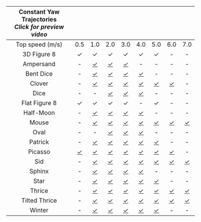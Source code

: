 | Constant Yaw Trajectories<br>*Click for preview video*                                        |||||||||
| :-----------: | :------: | :------: | :------: | :------: | :------: | :------: | :------: | :------: | 
| Top speed (m/s)  |   0.5    |   1.0    |   2.0    |   3.0    |   4.0    |   5.0    |   6.0    |   7.0    |
|  3D Figure 8  |    ✓     |     ✓    |    ✓     |    ✓     |    ✓     |    ✓     |    \-    |    \-    |
|   Ampersand   |    \-    | [✓][b10] | [✓][b20] | [✓][b30] |    \-    |    \-    |    \-    |    \-    |
|   Bent Dice   |    \-    | [✓][c10] | [✓][c20] | [✓][c30] | [✓][c40] |    \-    |    \-    |    \-    |
|    Clover     |    \-    | [✓][d10] | [✓][d20] | [✓][d30] | [✓][d40] | [✓][d50] | [✓][d60] |    \-    |
|     Dice      |    \-    |    \-    | [✓][e20] | [✓][e30] | [✓][e40] |    \-    |    \-    |    \-    |
| Flat Figure 8 |    ✓     |    ✓     |    ✓     |    ✓     |    \-    |    ✓     |    \-    |    \-    |
|   Half-Moon   |    \-    | [✓][g10] | [✓][g20] | [✓][g30] | [✓][g40] |    \-    |    \-    |    \-    |
|     Mouse     |    \-    | [✓][h10] | [✓][h20] | [✓][h30] | [✓][h40] | [✓][h50] | [✓][h60] | [✓][h70] |
|     Oval      |    \-    |    \-    | [✓][i20] | [✓][i30] | [✓][i40] |    \-    |    \-    |    \-    |
|    Patrick    |    \-    | [✓][j10] | [✓][j20] | [✓][j30] | [✓][j40] | [✓][j50] |    \-    |    \-    |
|    Picasso    | [✓][k05] | [✓][k10] | [✓][k20] | [✓][k30] | [✓][k40] | [✓][k50] | [✓][k60] |    \-    |
|      Sid      |    \-    | [✓][l10] | [✓][l20] | [✓][l30] | [✓][l40] | [✓][l50] | [✓][l60] | [✓][l70] |
|    Sphinx     |    \-    | [✓][m10] | [✓][m20] | [✓][m30] | [✓][m40] |    \-    |    \-    |    \-    |
|     Star      |    \-    | [✓][n10] | [✓][n20] | [✓][n30] | [✓][n40] | [✓][n50] |    \-    |    \-    |
|    Thrice     |    \-    | [✓][o10] | [✓][o20] | [✓][o30] | [✓][o40] | [✓][o50] | [✓][o60] | [✓][o70] |
| Tilted Thrice |    \-    | [✓][p10] | [✓][p20] | [✓][p30] | [✓][p40] | [✓][p50] | [✓][p60] | [✓][p70] |
|    Winter     |    \-    | [✓][q10] | [✓][q20] | [✓][q30] | [✓][q40] | [✓][q50] |    \-    |    \-    |

[b10]: http://blackbird-dataset.mit.edu/data/ampersand/yawConstant/maxSpeed1p0/videos/
[b20]: http://blackbird-dataset.mit.edu/data/ampersand/yawConstant/maxSpeed2p0/videos/
[b30]: http://blackbird-dataset.mit.edu/data/ampersand/yawConstant/maxSpeed3p0/videos/

[c10]: http://blackbird-dataset.mit.edu/data/bentDice/yawConstant/maxSpeed1p0/videos/
[c20]: http://blackbird-dataset.mit.edu/data/bentDice/yawConstant/maxSpeed2p0/videos/
[c30]: http://blackbird-dataset.mit.edu/data/bentDice/yawConstant/maxSpeed3p0/videos/
[c40]: http://blackbird-dataset.mit.edu/data/bentDice/yawConstant/maxSpeed4p0/videos/

[d10]: http://blackbird-dataset.mit.edu/data/clover/yawConstant/maxSpeed1p0/videos/
[d20]: http://blackbird-dataset.mit.edu/data/clover/yawConstant/maxSpeed2p0/videos/
[d30]: http://blackbird-dataset.mit.edu/data/clover/yawConstant/maxSpeed3p0/videos/
[d40]: http://blackbird-dataset.mit.edu/data/clover/yawConstant/maxSpeed4p0/videos/
[d50]: http://blackbird-dataset.mit.edu/data/clover/yawConstant/maxSpeed5p0/videos/
[d60]: http://blackbird-dataset.mit.edu/data/clover/yawConstant/maxSpeed6p0/videos/

[e10]: http://blackbird-dataset.mit.edu/data/dice/yawConstant/maxSpeed1p0/videos/
[e20]: http://blackbird-dataset.mit.edu/data/dice/yawConstant/maxSpeed2p0/videos/
[e30]: http://blackbird-dataset.mit.edu/data/dice/yawConstant/maxSpeed3p0/videos/
[e40]: http://blackbird-dataset.mit.edu/data/dice/yawConstant/maxSpeed4p0/videos/

[g10]: http://blackbird-dataset.mit.edu/data/halfMoon/yawConstant/maxSpeed1p0/videos/
[g20]: http://blackbird-dataset.mit.edu/data/halfMoon/yawConstant/maxSpeed2p0/videos/
[g30]: http://blackbird-dataset.mit.edu/data/halfMoon/yawConstant/maxSpeed3p0/videos/
[g40]: http://blackbird-dataset.mit.edu/data/halfMoon/yawConstant/maxSpeed4p0/videos/

[h10]: http://blackbird-dataset.mit.edu/data/mouse/yawConstant/maxSpeed1p0/videos/
[h20]: http://blackbird-dataset.mit.edu/data/mouse/yawConstant/maxSpeed2p0/videos/
[h30]: http://blackbird-dataset.mit.edu/data/mouse/yawConstant/maxSpeed3p0/videos/
[h40]: http://blackbird-dataset.mit.edu/data/mouse/yawConstant/maxSpeed4p0/videos/
[h50]: http://blackbird-dataset.mit.edu/data/mouse/yawConstant/maxSpeed5p0/videos/
[h60]: http://blackbird-dataset.mit.edu/data/mouse/yawConstant/maxSpeed6p0/videos/
[h70]: http://blackbird-dataset.mit.edu/data/mouse/yawConstant/maxSpeed7p0/videos/

[i20]: http://blackbird-dataset.mit.edu/data/oval/yawConstant/maxSpeed2p0/videos/
[i30]: http://blackbird-dataset.mit.edu/data/oval/yawConstant/maxSpeed3p0/videos/
[i40]: http://blackbird-dataset.mit.edu/data/oval/yawConstant/maxSpeed4p0/videos/

[j10]: http://blackbird-dataset.mit.edu/data/patrick/yawConstant/maxSpeed1p0/videos/
[j20]: http://blackbird-dataset.mit.edu/data/patrick/yawConstant/maxSpeed2p0/videos/
[j30]: http://blackbird-dataset.mit.edu/data/patrick/yawConstant/maxSpeed3p0/videos/
[j40]: http://blackbird-dataset.mit.edu/data/patrick/yawConstant/maxSpeed4p0/videos/
[j50]: http://blackbird-dataset.mit.edu/data/patrick/yawConstant/maxSpeed5p0/videos/

[k05]: http://blackbird-dataset.mit.edu/data/picasso/yawConstant/maxSpeed0p5/videos/
[k10]: http://blackbird-dataset.mit.edu/data/picasso/yawConstant/maxSpeed1p0/videos/
[k20]: http://blackbird-dataset.mit.edu/data/picasso/yawConstant/maxSpeed2p0/videos/
[k30]: http://blackbird-dataset.mit.edu/data/picasso/yawConstant/maxSpeed3p0/videos/
[k40]: http://blackbird-dataset.mit.edu/data/picasso/yawConstant/maxSpeed4p0/videos/
[k50]: http://blackbird-dataset.mit.edu/data/picasso/yawConstant/maxSpeed5p0/videos/
[k60]: http://blackbird-dataset.mit.edu/data/picasso/yawConstant/maxSpeed6p0/videos/

[l10]: http://blackbird-dataset.mit.edu/data/sid/yawConstant/maxSpeed1p0/videos/
[l20]: http://blackbird-dataset.mit.edu/data/sid/yawConstant/maxSpeed2p0/videos/
[l30]: http://blackbird-dataset.mit.edu/data/sid/yawConstant/maxSpeed3p0/videos/
[l40]: http://blackbird-dataset.mit.edu/data/sid/yawConstant/maxSpeed4p0/videos/
[l50]: http://blackbird-dataset.mit.edu/data/sid/yawConstant/maxSpeed5p0/videos/
[l60]: http://blackbird-dataset.mit.edu/data/sid/yawConstant/maxSpeed6p0/videos/
[l70]: http://blackbird-dataset.mit.edu/data/sid/yawConstant/maxSpeed7p0/videos/

[m10]: http://blackbird-dataset.mit.edu/data/sphinx/yawConstant/maxSpeed1p0/videos/
[m20]: http://blackbird-dataset.mit.edu/data/sphinx/yawConstant/maxSpeed2p0/videos/
[m30]: http://blackbird-dataset.mit.edu/data/sphinx/yawConstant/maxSpeed3p0/videos/
[m40]: http://blackbird-dataset.mit.edu/data/sphinx/yawConstant/maxSpeed4p0/videos/

[n10]: http://blackbird-dataset.mit.edu/data/star/yawConstant/maxSpeed1p0/videos/
[n20]: http://blackbird-dataset.mit.edu/data/star/yawConstant/maxSpeed2p0/videos/
[n30]: http://blackbird-dataset.mit.edu/data/star/yawConstant/maxSpeed3p0/videos/
[n40]: http://blackbird-dataset.mit.edu/data/star/yawConstant/maxSpeed4p0/videos/
[n50]: http://blackbird-dataset.mit.edu/data/star/yawConstant/maxSpeed5p0/videos/

[o10]: http://blackbird-dataset.mit.edu/data/thrice/yawConstant/maxSpeed1p0/videos/
[o20]: http://blackbird-dataset.mit.edu/data/thrice/yawConstant/maxSpeed2p0/videos/
[o30]: http://blackbird-dataset.mit.edu/data/thrice/yawConstant/maxSpeed3p0/videos/
[o40]: http://blackbird-dataset.mit.edu/data/thrice/yawConstant/maxSpeed4p0/videos/
[o50]: http://blackbird-dataset.mit.edu/data/thrice/yawConstant/maxSpeed5p0/videos/
[o60]: http://blackbird-dataset.mit.edu/data/thrice/yawConstant/maxSpeed6p0/videos/
[o70]: http://blackbird-dataset.mit.edu/data/thrice/yawConstant/maxSpeed7p0/videos/

[p10]: http://blackbird-dataset.mit.edu/data/tiltedThrice/yawConstant/maxSpeed1p0/videos/
[p20]: http://blackbird-dataset.mit.edu/data/tiltedThrice/yawConstant/maxSpeed2p0/videos/
[p30]: http://blackbird-dataset.mit.edu/data/tiltedThrice/yawConstant/maxSpeed3p0/videos/
[p40]: http://blackbird-dataset.mit.edu/data/tiltedThrice/yawConstant/maxSpeed4p0/videos/
[p50]: http://blackbird-dataset.mit.edu/data/tiltedThrice/yawConstant/maxSpeed5p0/videos/
[p60]: http://blackbird-dataset.mit.edu/data/tiltedThrice/yawConstant/maxSpeed6p0/videos/
[p70]: http://blackbird-dataset.mit.edu/data/tiltedThrice/yawConstant/maxSpeed7p0/videos/

[q10]: http://blackbird-dataset.mit.edu/data/winter/yawConstant/maxSpeed1p0/videos/
[q20]: http://blackbird-dataset.mit.edu/data/winter/yawConstant/maxSpeed2p0/videos/
[q30]: http://blackbird-dataset.mit.edu/data/winter/yawConstant/maxSpeed3p0/videos/
[q40]: http://blackbird-dataset.mit.edu/data/winter/yawConstant/maxSpeed4p0/videos/
[q50]: http://blackbird-dataset.mit.edu/data/winter/yawConstant/maxSpeed5p0/videos/